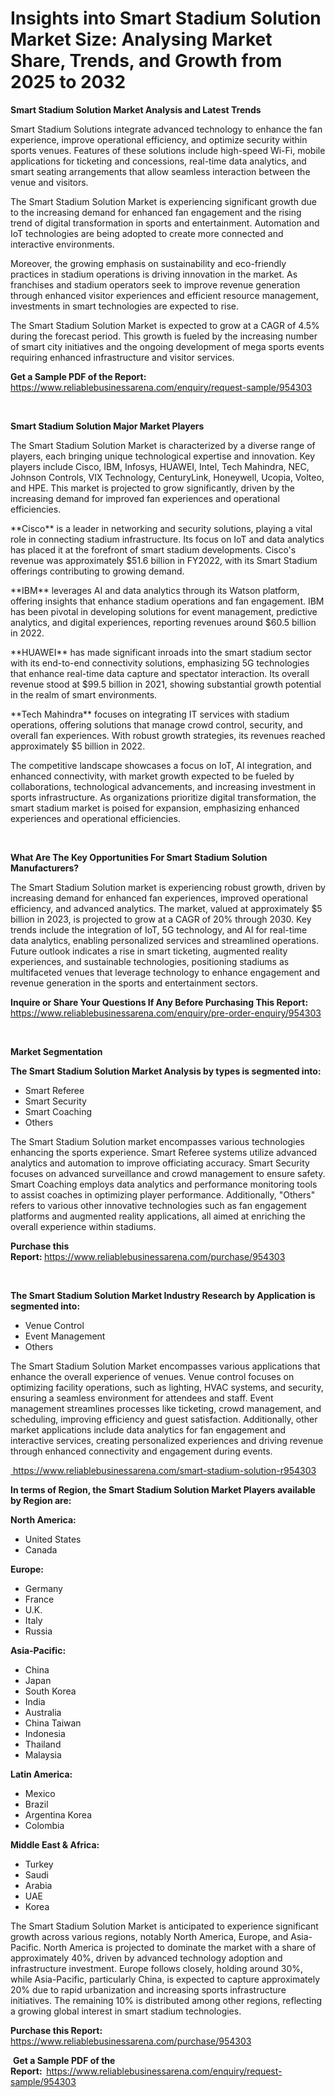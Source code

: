 <p><h1>Insights into Smart Stadium Solution Market Size: Analysing Market Share, Trends, and Growth from 2025 to 2032</h1></p><p><strong>Smart Stadium Solution Market Analysis and Latest Trends</strong></p>
<p><p>Smart Stadium Solutions integrate advanced technology to enhance the fan experience, improve operational efficiency, and optimize security within sports venues. Features of these solutions include high-speed Wi-Fi, mobile applications for ticketing and concessions, real-time data analytics, and smart seating arrangements that allow seamless interaction between the venue and visitors. </p><p>The Smart Stadium Solution Market is experiencing significant growth due to the increasing demand for enhanced fan engagement and the rising trend of digital transformation in sports and entertainment. Automation and IoT technologies are being adopted to create more connected and interactive environments. </p><p>Moreover, the growing emphasis on sustainability and eco-friendly practices in stadium operations is driving innovation in the market. As franchises and stadium operators seek to improve revenue generation through enhanced visitor experiences and efficient resource management, investments in smart technologies are expected to rise.</p><p>The Smart Stadium Solution Market is expected to grow at a CAGR of 4.5% during the forecast period. This growth is fueled by the increasing number of smart city initiatives and the ongoing development of mega sports events requiring enhanced infrastructure and visitor services.</p></p>
<p><strong>Get a Sample PDF of the Report:&nbsp;</strong> <a href="https://www.reliablebusinessarena.com/enquiry/request-sample/954303?utm_campaign=3453&utm_medium=2&utm_source=Github&utm_content=ia&utm_term=18042025&utm_id=smart-stadium-solution">https://www.reliablebusinessarena.com/enquiry/request-sample/954303</a></p>
<p>&nbsp;</p>
<p><strong>Smart Stadium Solution Major Market Players</strong></p>
<p><p>The Smart Stadium Solution Market is characterized by a diverse range of players, each bringing unique technological expertise and innovation. Key players include Cisco, IBM, Infosys, HUAWEI, Intel, Tech Mahindra, NEC, Johnson Controls, VIX Technology, CenturyLink, Honeywell, Ucopia, Volteo, and HPE. This market is projected to grow significantly, driven by the increasing demand for improved fan experiences and operational efficiencies.</p><p>**Cisco** is a leader in networking and security solutions, playing a vital role in connecting stadium infrastructure. Its focus on IoT and data analytics has placed it at the forefront of smart stadium developments. Cisco's revenue was approximately $51.6 billion in FY2022, with its Smart Stadium offerings contributing to growing demand.</p><p>**IBM** leverages AI and data analytics through its Watson platform, offering insights that enhance stadium operations and fan engagement. IBM has been pivotal in developing solutions for event management, predictive analytics, and digital experiences, reporting revenues around $60.5 billion in 2022.</p><p>**HUAWEI** has made significant inroads into the smart stadium sector with its end-to-end connectivity solutions, emphasizing 5G technologies that enhance real-time data capture and spectator interaction. Its overall revenue stood at $99.5 billion in 2021, showing substantial growth potential in the realm of smart environments.</p><p>**Tech Mahindra** focuses on integrating IT services with stadium operations, offering solutions that manage crowd control, security, and overall fan experiences. With robust growth strategies, its revenues reached approximately $5 billion in 2022.</p><p>The competitive landscape showcases a focus on IoT, AI integration, and enhanced connectivity, with market growth expected to be fueled by collaborations, technological advancements, and increasing investment in sports infrastructure. As organizations prioritize digital transformation, the smart stadium market is poised for expansion, emphasizing enhanced experiences and operational efficiencies.</p></p>
<p>&nbsp;</p>
<p><strong>What Are The Key Opportunities For Smart Stadium Solution Manufacturers?</strong></p>
<p><p>The Smart Stadium Solution market is experiencing robust growth, driven by increasing demand for enhanced fan experiences, improved operational efficiency, and advanced analytics. The market, valued at approximately $5 billion in 2023, is projected to grow at a CAGR of 20% through 2030. Key trends include the integration of IoT, 5G technology, and AI for real-time data analytics, enabling personalized services and streamlined operations. Future outlook indicates a rise in smart ticketing, augmented reality experiences, and sustainable technologies, positioning stadiums as multifaceted venues that leverage technology to enhance engagement and revenue generation in the sports and entertainment sectors.</p></p>
<p><strong>Inquire or Share Your Questions If Any Before Purchasing This Report:</strong> <a href="https://www.reliablebusinessarena.com/enquiry/pre-order-enquiry/954303?utm_campaign=3453&utm_medium=2&utm_source=Github&utm_content=ia&utm_term=18042025&utm_id=smart-stadium-solution">https://www.reliablebusinessarena.com/enquiry/pre-order-enquiry/954303</a></p>
<p>&nbsp;</p>
<p><strong>Market Segmentation</strong></p>
<p><strong>The Smart Stadium Solution Market Analysis by types is segmented into:</strong></p>
<p><ul><li>Smart Referee</li><li>Smart Security</li><li>Smart Coaching</li><li>Others</li></ul></p>
<p><p>The Smart Stadium Solution market encompasses various technologies enhancing the sports experience. Smart Referee systems utilize advanced analytics and automation to improve officiating accuracy. Smart Security focuses on advanced surveillance and crowd management to ensure safety. Smart Coaching employs data analytics and performance monitoring tools to assist coaches in optimizing player performance. Additionally, "Others" refers to various other innovative technologies such as fan engagement platforms and augmented reality applications, all aimed at enriching the overall experience within stadiums.</p></p>
<p><strong>Purchase this Report:&nbsp;</strong><a href="https://www.reliablebusinessarena.com/purchase/954303?utm_campaign=3453&utm_medium=2&utm_source=Github&utm_content=ia&utm_term=18042025&utm_id=smart-stadium-solution">https://www.reliablebusinessarena.com/purchase/954303</a></p>
<p>&nbsp;</p>
<p><strong>The Smart Stadium Solution Market Industry Research by Application is segmented into:</strong></p>
<p><ul><li>Venue Control</li><li>Event Management</li><li>Others</li></ul></p>
<p><p>The Smart Stadium Solution Market encompasses various applications that enhance the overall experience of venues. Venue control focuses on optimizing facility operations, such as lighting, HVAC systems, and security, ensuring a seamless environment for attendees and staff. Event management streamlines processes like ticketing, crowd management, and scheduling, improving efficiency and guest satisfaction. Additionally, other market applications include data analytics for fan engagement and interactive services, creating personalized experiences and driving revenue through enhanced connectivity and engagement during events.</p></p>
<p><a href="https://www.reliablebusinessarena.com/smart-stadium-solution-r954303?utm_campaign=3453&utm_medium=2&utm_source=Github&utm_content=ia&utm_term=18042025&utm_id=smart-stadium-solution">&nbsp;https://www.reliablebusinessarena.com/smart-stadium-solution-r954303</a></p>
<p><strong>In terms of Region, the Smart Stadium Solution Market Players available by Region are:</strong></p>
<p>
    <p> <strong> North America: </strong>
        <ul>
            <li>United States</li>
            <li>Canada</li>
        </ul>
        </p> 
    <p> <strong> Europe: </strong>
        <ul>
            <li>Germany</li>
            <li>France</li>
            <li>U.K.</li>
            <li>Italy</li>
            <li>Russia</li>
        </ul>
        </p> 
    <p> <strong> Asia-Pacific: </strong>
        <ul>
            <li>China</li>
            <li>Japan</li>
            <li>South Korea</li>
            <li>India</li>
            <li>Australia</li>
            <li>China Taiwan</li>
            <li>Indonesia</li>
            <li>Thailand</li>
            <li>Malaysia</li>
        </ul>
        </p> 
    <p> <strong> Latin America: </strong>
        <ul>
            <li>Mexico</li>
            <li>Brazil</li>
            <li>Argentina Korea</li>
            <li>Colombia</li>
        </ul>
        </p> 
    <p> <strong> Middle East & Africa: </strong>
        <ul>
            <li>Turkey</li>
            <li>Saudi</li>
            <li>Arabia</li>
            <li>UAE</li>
            <li>Korea</li>
        </ul>
    </p>
    </p>
<p><p>The Smart Stadium Solution Market is anticipated to experience significant growth across various regions, notably North America, Europe, and Asia-Pacific. North America is projected to dominate the market with a share of approximately 40%, driven by advanced technology adoption and infrastructure investment. Europe follows closely, holding around 30%, while Asia-Pacific, particularly China, is expected to capture approximately 20% due to rapid urbanization and increasing sports infrastructure initiatives. The remaining 10% is distributed among other regions, reflecting a growing global interest in smart stadium technologies.</p></p>
<p><strong>Purchase this Report: </strong><a href="https://www.reliablebusinessarena.com/purchase/954303?utm_campaign=3453&utm_medium=2&utm_source=Github&utm_content=ia&utm_term=18042025&utm_id=smart-stadium-solution">https://www.reliablebusinessarena.com/purchase/954303</a></p>
<p>&nbsp;<strong>Get a Sample PDF of the Report:&nbsp;&nbsp;</strong><a href="https://www.reliablebusinessarena.com/enquiry/request-sample/954303?utm_campaign=3453&utm_medium=2&utm_source=Github&utm_content=ia&utm_term=18042025&utm_id=smart-stadium-solution">https://www.reliablebusinessarena.com/enquiry/request-sample/954303</a></p>
<p><strong></strong></p>
<p><p></p><p></p><p></p></p>